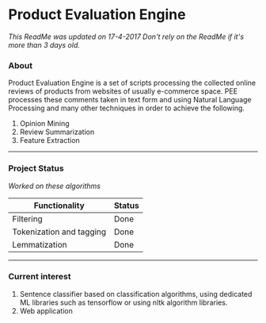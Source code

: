 # Product Evaluation Engine
*This ReadMe was updated on 17-4-2017*
*Don't rely on the ReadMe if it's more than 3 days old.*

### About
Product Evaluation Engine is a set of scripts processing the collected online reviews of products from websites of usually e-commerce space. PEE processes these comments taken in text form and using Natural Language Processing and many other techniques in order to achieve the following.

  1. Opinion Mining
  2. Review Summarization
  3. Feature Extraction

***

### Project Status
_Worked on these algorithms_

Functionality | Status
------------- | ------
Filtering     | Done
Tokenization and tagging | Done
Lemmatization | Done

***

### Current interest

1. Sentence classifier based on classification algorithms, using dedicated ML libraries such as tensorflow
or using nltk algorithm libraries.
2. Web application
